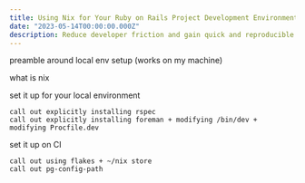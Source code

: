 ```yaml
---
title: Using Nix for Your Ruby on Rails Project Development Environment
date: "2023-05-14T00:00:00.000Z"
description: Reduce developer friction and gain quick and reproducible CI builds with Nix and GitHub Actions
---
```


preamble around local env setup (works on my machine)

what is nix

set it up for your local environment

    call out explicitly installing rspec
    call out explicitly installing foreman + modifying /bin/dev + modifying Procfile.dev

set it up on CI

    call out using flakes + ~/nix store
    call out pg-config-path